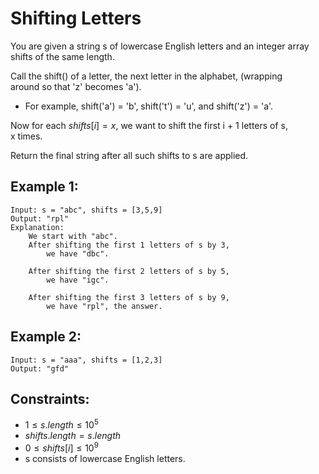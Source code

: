 # Shifting Letters

You are given a string s of lowercase English letters and an integer array  
shifts of the same length.

Call the shift() of a letter, the next letter in the alphabet, (wrapping  
around so that 'z' becomes 'a').

* For example, shift('a') = 'b', shift('t') = 'u', and shift('z') = 'a'.

Now for each $shifts[i] = x$, we want to shift the first i + 1 letters of s,  
x times.

Return the final string after all such shifts to s are applied.

 

## Example 1:

    Input: s = "abc", shifts = [3,5,9]
    Output: "rpl"
    Explanation: 
        We start with "abc".
        After shifting the first 1 letters of s by 3, 
            we have "dbc".

        After shifting the first 2 letters of s by 5, 
            we have "igc".

        After shifting the first 3 letters of s by 9, 
            we have "rpl", the answer.


## Example 2:

    Input: s = "aaa", shifts = [1,2,3]
    Output: "gfd"
    
    
    
## Constraints:

* $1 \le s.length \le 10^5$
* $shifts.length = s.length$
* $0 \le shifts[i] \le 10^9$
* s consists of lowercase English letters.

